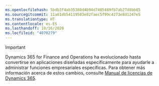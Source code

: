 ```yaml
---
ms.openlocfilehash: 5bdb3f4ab35380d4b94d7405489fb7ab27d8bb85
ms.sourcegitcommit: 11a61db54119503e82faec5f99c4273e8d1247e5
ms.translationtype: HT
ms.contentlocale: es-ES
ms.lasthandoff: 10/16/2020
ms.locfileid: "4070279"
---
```

> [!IMPORTANT]
> Dynamics 365 for Finance and Operations ha evolucionado hasta convertirse en aplicaciones diseñadas específicamente para ayudarle a administrar funciones empresariales específicas. Para obtener más información acerca de estos cambios, consulte [Manual de licencias de Dynamics 365](https://mbs.microsoft.com/Files/public/365/Dynamics365LicensingGuide.pdf).
 
